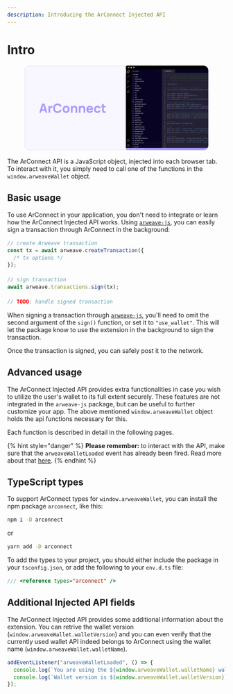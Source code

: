 ```yaml
---
description: Introducing the ArConnect Injected API
---
```


# Intro

<div data-full-width="false">

<figure><img src="../.gitbook/assets/Docs-API.png" alt=""><figcaption></figcaption></figure>

</div>

The ArConnect API is a JavaScript object, injected into each browser tab. To interact with it, you simply need to call one of the functions in the `window.arweaveWallet` object.

## Basic usage

To use ArConnect in your application, you don't need to integrate or learn how the ArConnect Injected API works. Using [`arweave-js`](https://npmjs.com/arweave), you can easily sign a transaction through ArConnect in the background:

```ts
// create Arweave transaction
const tx = await arweave.createTransaction({
  /* tx options */
});

// sign transaction
await arweave.transactions.sign(tx);

// TODO: handle signed transaction
```

When signing a transaction through [`arweave-js`](https://npmjs.com/arweave), you'll need to omit the second argument of the `sign()` function, or set it to `"use_wallet"`. This will let the package know to use the extension in the background to sign the transaction.

Once the transaction is signed, you can safely post it to the network.

## Advanced usage

The ArConnect Injected API provides extra functionalities in case you wish to utilize the user's wallet to its full extent securely. These features are not integrated in the `arweave-js` package, but can be useful to further customize your app. The above mentioned `window.arweaveWallet` object holds the api functions necessary for this.

Each function is described in detail in the following pages.

{% hint style="danger" %}
**Please remember:** to interact with the API, make sure that the `arweaveWalletLoaded` event has already been fired. Read more about that [here](events.md#arweavewalletloaded-event).
{% endhint %}

## TypeScript types

To support ArConnect types for `window.arweaveWallet`, you can install the npm package `arconnect`, like this:

```sh
npm i -D arconnect
```

or

```sh
yarn add -D arconnect
```

To add the types to your project, you should either include the package in your `tsconfig.json`, or add the following to your `env.d.ts` file:

```ts
/// <reference types="arconnect" />
```

## Additional Injected API fields

The ArConnect Injected API provides some additional information about the extension. You can retrive the wallet version (`window.arweaveWallet.walletVersion`) and you can even verify that the currently used wallet API indeed belongs to ArConnect using the wallet name (`window.arweaveWallet.walletName`).

```ts
addEventListener("arweaveWalletLoaded", () => {
  console.log(`You are using the ${window.arweaveWallet.walletName} wallet.`);
  console.log(`Wallet version is ${window.arweaveWallet.walletVersion}`);
});
```
